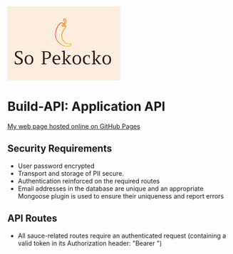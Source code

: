 ![So Pekocko Logo](./images/Pekocko.png)

# Build-API: Application API

[My web page hosted online on GitHub Pages](https://isfiaya.github.io/Reservia/)

## Security Requirements

- User password encrypted
- Transport and storage of PII secure.
- Authentication reinforced on the required routes
- Email addresses in the database are unique and an appropriate Mongoose plugin is used to ensure their uniqueness and report errors

## API Routes

- All sauce-related routes require an authenticated request (containing a valid token in its Authorization header: "Bearer <token>")
